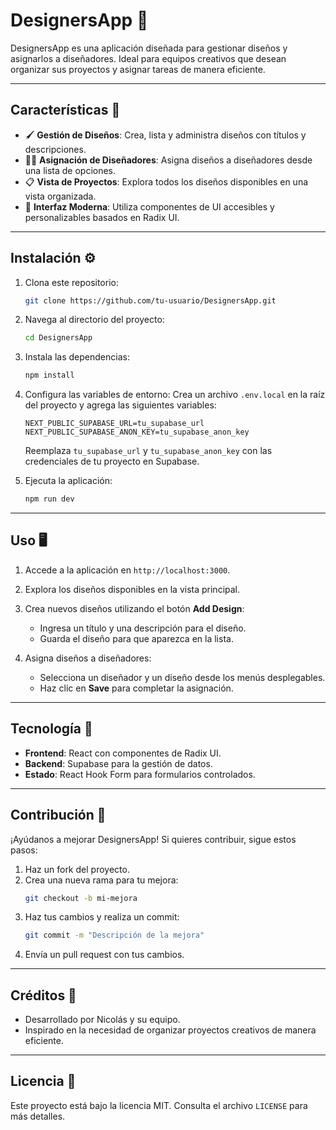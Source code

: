 # DesignersApp 🎨

DesignersApp es una aplicación diseñada para gestionar diseños y asignarlos a diseñadores. Ideal para equipos creativos que desean organizar sus proyectos y asignar tareas de manera eficiente.

---

## Características 🚀

- 🖌️ **Gestión de Diseños**: Crea, lista y administra diseños con títulos y descripciones.
- 👩‍🎨 **Asignación de Diseñadores**: Asigna diseños a diseñadores desde una lista de opciones.
- 📋 **Vista de Proyectos**: Explora todos los diseños disponibles en una vista organizada.
- 🌟 **Interfaz Moderna**: Utiliza componentes de UI accesibles y personalizables basados en Radix UI.

---

## Instalación ⚙️

1. Clona este repositorio:
    ```bash
    git clone https://github.com/tu-usuario/DesignersApp.git
    ```

2. Navega al directorio del proyecto:
    ```bash
    cd DesignersApp
    ```

3. Instala las dependencias:
    ```bash
    npm install
    ```

4. Configura las variables de entorno:
    Crea un archivo `.env.local` en la raíz del proyecto y agrega las siguientes variables:
    ```env
    NEXT_PUBLIC_SUPABASE_URL=tu_supabase_url
    NEXT_PUBLIC_SUPABASE_ANON_KEY=tu_supabase_anon_key
    ```
    Reemplaza `tu_supabase_url` y `tu_supabase_anon_key` con las credenciales de tu proyecto en Supabase.

5. Ejecuta la aplicación:
    ```bash
    npm run dev
    ```

---

## Uso 🖥️

1. Accede a la aplicación en `http://localhost:3000`.

2. Explora los diseños disponibles en la vista principal.

3. Crea nuevos diseños utilizando el botón **Add Design**:
   - Ingresa un título y una descripción para el diseño.
   - Guarda el diseño para que aparezca en la lista.

4. Asigna diseños a diseñadores:
   - Selecciona un diseñador y un diseño desde los menús desplegables.
   - Haz clic en **Save** para completar la asignación.

---

## Tecnología 🔧

- **Frontend**: React con componentes de Radix UI.
- **Backend**: Supabase para la gestión de datos.
- **Estado**: React Hook Form para formularios controlados.

---

## Contribución 🤝

¡Ayúdanos a mejorar DesignersApp! Si quieres contribuir, sigue estos pasos:

1. Haz un fork del proyecto.
2. Crea una nueva rama para tu mejora:
    ```bash
    git checkout -b mi-mejora
    ```
3. Haz tus cambios y realiza un commit:
    ```bash
    git commit -m "Descripción de la mejora"
    ```
4. Envía un pull request con tus cambios.

---

## Créditos 👏

- Desarrollado por Nicolás y su equipo.
- Inspirado en la necesidad de organizar proyectos creativos de manera eficiente.

---

## Licencia 📝

Este proyecto está bajo la licencia MIT. Consulta el archivo `LICENSE` para más detalles.
